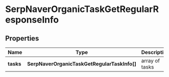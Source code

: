 # SerpNaverOrganicTaskGetRegularResponseInfo

## Properties

| Name | Type | Description | Notes |
|------------ | ------------- | ------------- | -------------|
**tasks** | **SerpNaverOrganicTaskGetRegularTaskInfo[]** | array of tasks |[optional]|